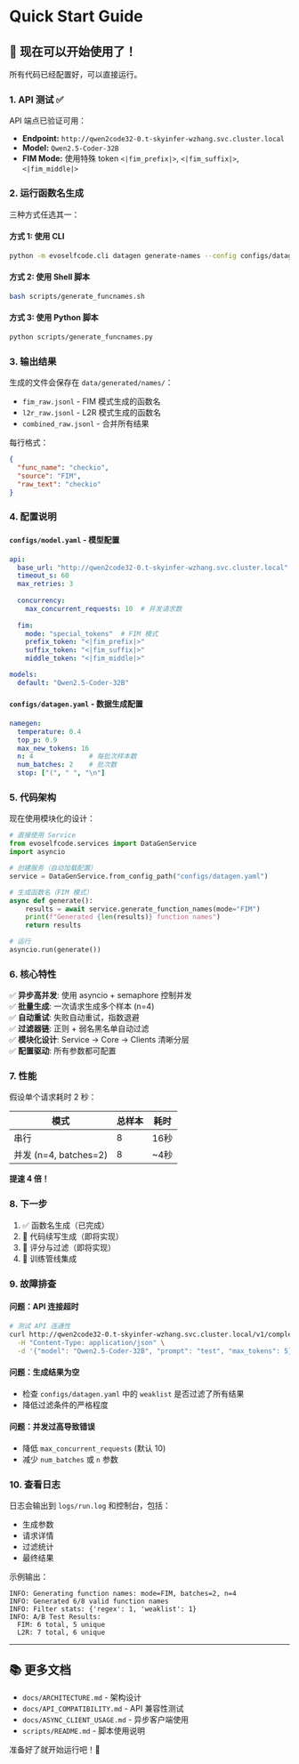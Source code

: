# Quick Start Guide

## 🚀 现在可以开始使用了！

所有代码已经配置好，可以直接运行。

### 1. API 测试 ✅

API 端点已验证可用：
- **Endpoint:** `http://qwen2code32-0.t-skyinfer-wzhang.svc.cluster.local`
- **Model:** `Qwen2.5-Coder-32B`
- **FIM Mode:** 使用特殊 token `<|fim_prefix|>`, `<|fim_suffix|>`, `<|fim_middle|>`

### 2. 运行函数名生成

三种方式任选其一：

#### 方式 1: 使用 CLI
```bash
python -m evoselfcode.cli datagen generate-names --config configs/datagen.yaml
```

#### 方式 2: 使用 Shell 脚本
```bash
bash scripts/generate_funcnames.sh
```

#### 方式 3: 使用 Python 脚本
```bash
python scripts/generate_funcnames.py
```

### 3. 输出结果

生成的文件会保存在 `data/generated/names/`：
- `fim_raw.jsonl` - FIM 模式生成的函数名
- `l2r_raw.jsonl` - L2R 模式生成的函数名  
- `combined_raw.jsonl` - 合并所有结果

每行格式：
```json
{
  "func_name": "checkio",
  "source": "FIM",
  "raw_text": "checkio"
}
```

### 4. 配置说明

#### `configs/model.yaml` - 模型配置
```yaml
api:
  base_url: "http://qwen2code32-0.t-skyinfer-wzhang.svc.cluster.local"
  timeout_s: 60
  max_retries: 3
  
  concurrency:
    max_concurrent_requests: 10  # 并发请求数
  
  fim:
    mode: "special_tokens"  # FIM 模式
    prefix_token: "<|fim_prefix|>"
    suffix_token: "<|fim_suffix|>"
    middle_token: "<|fim_middle|>"

models:
  default: "Qwen2.5-Coder-32B"
```

#### `configs/datagen.yaml` - 数据生成配置
```yaml
namegen:
  temperature: 0.4
  top_p: 0.9
  max_new_tokens: 16
  n: 4              # 每批次样本数
  num_batches: 2    # 批次数
  stop: ["(", " ", "\n"]
```

### 5. 代码架构

现在使用模块化的设计：

```python
# 直接使用 Service
from evoselfcode.services import DataGenService
import asyncio

# 创建服务（自动加载配置）
service = DataGenService.from_config_path("configs/datagen.yaml")

# 生成函数名（FIM 模式）
async def generate():
    results = await service.generate_function_names(mode="FIM")
    print(f"Generated {len(results)} function names")
    return results

# 运行
asyncio.run(generate())
```

### 6. 核心特性

✅ **异步高并发**: 使用 asyncio + semaphore 控制并发  
✅ **批量生成**: 一次请求生成多个样本 (n=4)  
✅ **自动重试**: 失败自动重试，指数退避  
✅ **过滤器链**: 正则 + 弱名黑名单自动过滤  
✅ **模块化设计**: Service → Core → Clients 清晰分层  
✅ **配置驱动**: 所有参数都可配置  

### 7. 性能

假设单个请求耗时 2 秒：

| 模式 | 总样本 | 耗时 |
|------|--------|------|
| 串行 | 8 | 16秒 |
| 并发 (n=4, batches=2) | 8 | ~4秒 |

**提速 4 倍！**

### 8. 下一步

1. ✅ 函数名生成（已完成）
2. 🔄 代码续写生成（即将实现）
3. 🔄 评分与过滤（即将实现）
4. 🔄 训练管线集成

### 9. 故障排查

#### 问题：API 连接超时
```bash
# 测试 API 连通性
curl http://qwen2code32-0.t-skyinfer-wzhang.svc.cluster.local/v1/completions \
  -H "Content-Type: application/json" \
  -d '{"model": "Qwen2.5-Coder-32B", "prompt": "test", "max_tokens": 5}'
```

#### 问题：生成结果为空
- 检查 `configs/datagen.yaml` 中的 `weaklist` 是否过滤了所有结果
- 降低过滤条件的严格程度

#### 问题：并发过高导致错误
- 降低 `max_concurrent_requests` (默认 10)
- 减少 `num_batches` 或 `n` 参数

### 10. 查看日志

日志会输出到 `logs/run.log` 和控制台，包括：
- 生成参数
- 请求详情
- 过滤统计
- 最终结果

示例输出：
```
INFO: Generating function names: mode=FIM, batches=2, n=4
INFO: Generated 6/8 valid function names
INFO: Filter stats: {'regex': 1, 'weaklist': 1}
INFO: A/B Test Results:
  FIM: 6 total, 5 unique
  L2R: 7 total, 6 unique
```

---

## 📚 更多文档

- `docs/ARCHITECTURE.md` - 架构设计
- `docs/API_COMPATIBILITY.md` - API 兼容性测试
- `docs/ASYNC_CLIENT_USAGE.md` - 异步客户端使用
- `scripts/README.md` - 脚本使用说明

准备好了就开始运行吧！🎉

